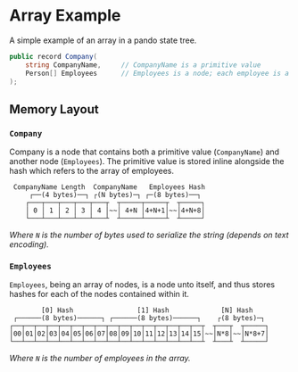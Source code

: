 # Array Example

A simple example of an array in a pando state tree.

```csharp
public record Company(
    string CompanyName,     // CompanyName is a primitive value
    Person[] Employees      // Employees is a node; each employee is a leaf node (see the basic example)
);
```

## Memory Layout

### `Company`

Company is a node that contains both a primitive value (`CompanyName`) and another node (`Employees`). The primitive
value is stored inline alongside the hash which refers to the array of employees.

```
 CompanyName Length  CompanyName   Employees Hash
     ┌──(4 bytes)──┐ ┌(N bytes)─┐ ┌─(8 bytes)──┐
    ┌───┬───┬───┬───┬───┬  ┬─────┬─────┬  ┬─────┐
    │ 0 │ 1 │ 2 │ 3 │ 4 │~~│ 4+N │4+N+1│~~│4+N+8│
    └───┴───┴───┴───┴───┴  ┴─────┴─────┴  ┴─────┘
```

*Where `N` is the number of bytes used to serialize the string (depends on text encoding).*

### `Employees`

`Employees`, being an array of nodes, is a node unto itself, and thus stores hashes for each of the nodes contained
within it.

```
        [0] Hash                [1] Hash             [N] Hash        
 ┌──────(8 bytes)──────┐ ┌──────(8 bytes)──────┐    ┌(8 bytes)─┐
┌──┬──┬──┬──┬──┬──┬──┬──┬──┬──┬──┬──┬──┬──┬──┬──┬  ┬───┬  ┬─────┐
│00│01│02│03│04│05│06│07│08│09│10│11│12│13│14│15│~~│N*8│~~│N*8+7│
└──┴──┴──┴──┴──┴──┴──┴──┴──┴──┴──┴──┴──┴──┴──┴──┴  ┴───┴  ┴─────┘
```

*Where `N` is the number of employees in the array.*
